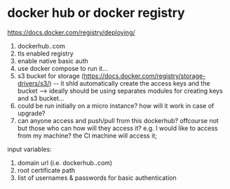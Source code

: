 # docker hub or docker registry

https://docs.docker.com/registry/deploying/

1. dockerhub.<projectname>.com
2. tls enabled registry
3. enable native basic auth
4. use docker compose to run it...
5. s3 bucket for storage (https://docs.docker.com/registry/storage-drivers/s3/) -- it shld automatically create the access keys and the bucket --> ideally should be using separates modules for creating keys and s3 bucket... 
4. could be run initially on a micro instance? how will it work in case of upgrade?
5. can anyone access and push/pull from this dockerhub? offcourse not but those who can how will they access it? e.g. I would like to access from my machine? the CI machine will access it;

input variables:

1. domain url (i.e. dockerhub.<projectname>.com)
2. root certificate path
3. list of usernames & passwords for basic authentication